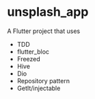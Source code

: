 # unsplash_app

A Flutter project that uses 
* TDD
* flutter_bloc
* Freezed
* Hive
* Dio
* Repository pattern
* GetIt/injectable
